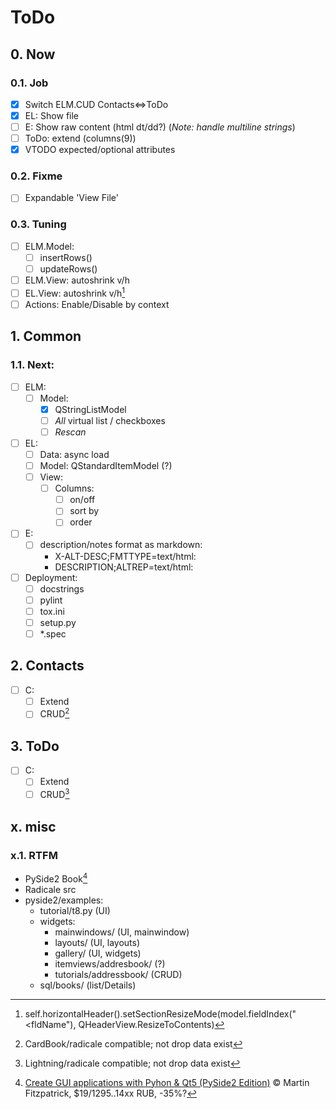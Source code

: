 # ToDo

## 0. Now

### 0.1. Job
- [x] Switch ELM.CUD Contacts&hArr;ToDo
- [x] EL: Show file
- [ ] E: Show raw content (html dt/dd?) (*Note: handle multiline strings*)
- [ ] ToDo: extend (columns(9))
- [x] VTODO expected/optional attributes

### 0.2. Fixme
- [ ] Expandable 'View File'

### 0.3. Tuning
- [ ] ELM.Model:
  - [ ] insertRows()
  - [ ] updateRows()
- [ ] ELM.View: autoshrink v/h
- [ ] EL.View: autoshrink v/h[^1]
- [ ] Actions: Enable/Disable by context

## 1. Common

### 1.1. Next:
- [ ] ELM:
  - [ ] Model:
     - [x] QStringListModel
     - [ ] *All* virtual list / checkboxes
     - [ ] *Rescan*
- [ ] EL:
  - [ ] Data: async load
  - [ ] Model: QStandardItemModel (?)
  - [ ] View:
    - [ ] Columns:
       - [ ] on/off
       - [ ] sort by
       - [ ] order
- [ ] E:
  - [ ] description/notes format as markdown:
    - X-ALT-DESC;FMTTYPE=text/html:
    - DESCRIPTION;ALTREP=text/html:
- [ ] Deployment:
  - [ ] docstrings
  - [ ] pylint
  - [ ] tox.ini
  - [ ] setup.py
  - [ ] \*.spec

## 2. Contacts
- [ ] C:
  - [ ] Extend
  - [ ] CRUD[^2]

## 3. ToDo
- [ ] C:
  - [ ] Extend
  - [ ] CRUD[^3]

## x. misc

### x.1. RTFM
- PySide2 Book[^4]
- Radicale src
- pyside2/examples:
  - tutorial/t8.py (UI)
  - widgets:
    - mainwindows/ (UI, mainwindow)
    - layouts/ (UI, layouts)
    - gallery/ (UI, widgets)
    - itemviews/addresbook/ (?)
    - tutorials/addressbook/ (CRUD)
  - sql/books/ (list/Details)

[^1]: self.horizontalHeader().setSectionResizeMode(model.fieldIndex("<fldName"), QHeaderView.ResizeToContents)
[^2]: CardBook/radicale compatible; not drop data exist
[^3]: Lightning/radicale compatible; not drop data exist
[^4]: [Create GUI applications with Pyhon & Qt5 (PySide2 Edition)](https://www.pythonguis.com/pyside2-book/) &copy; Martin Fitzpatrick, $19/1295..14xx RUB, -35%?
